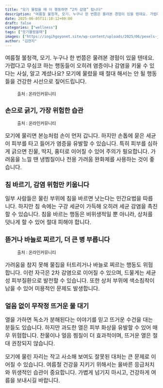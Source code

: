 ```yaml
---
title: "모기 물렸을 때 이 행동하면 “2차 감염” 됩니다"
description: "여름철 불청객, 모기. 누구나 한 번쯤은 물려본 경험이 있을 텐데요. 가렵다고 무심코 하는 행동들이 오히려 염증이나 감염을 키울 수 있다는 사실, 알고 계셨나요? 모기에 물렸을 때 절대 해서는 안 될 행동들을 건강한 시선으로 짚어드립니다."
date: 2025-06-05T11:10:12+09:00
draft: false
categories: ["wellness"]
tags: ["모기물렸을때"]
images: ["https://ingihgoyonet.site/wp-content/uploads/2025/06/pexels-jimbear-12972048-1024x683.jpg", "https://ingihgoyonet.site/wp-content/uploads/2025/06/pexels-igonkin-10460814-1024x686.jpg", "https://ingihgoyonet.site/wp-content/uploads/2025/06/ChatGPT-Image-2025년-6월-1일-오후-04_07_24-1024x683.png"]
author: "김현지"
---
```


<p style="font-size:18px">여름철 불청객, 모기. 누구나 한 번쯤은 물려본 경험이 있을 텐데요. 가렵다고 무심코 하는 행동들이 오히려 염증이나 감염을 키울 수 있다는 사실, 알고 계셨나요? 모기에 물렸을 때 절대 해서는 안 될 행동들을 건강한 시선으로 짚어드립니다.</p> <figure ><img src="https://ingihgoyonet.site/wp-content/uploads/2025/06/pexels-jimbear-12972048-1024x683.jpg" alt="" style="aspect-ratio:16/9;object-fit:cover"/><figcaption >출처 : 온라인커뮤니티</figcaption></figure> <h2 >손으로 긁기, 가장 위험한 습관</h2> <figure ><img src="https://ingihgoyonet.site/wp-content/uploads/2025/06/pexels-igonkin-10460814-1024x686.jpg" alt="" style="aspect-ratio:16/9;object-fit:cover"/><figcaption >출처 : 온라인커뮤니티</figcaption></figure> <p style="font-size:18px">모기에 물리면 본능처럼 손이 먼저 갑니다. 하지만 손톱에 묻은 세균이 피부를 타고 들어가 염증을 유발할 수 있습니다. 특히 피부를 심하게 긁으면 진물, 딱지, 흉터로 이어질 수 있어 주의가 필요합니다. 가려움을 느낄 땐 냉찜질이나 전용 가려움 완화제를 사용하는 것이 좋습니다.</p> <h2 >침 바르기, 감염 위험만 키웁니다</h2> <p style="font-size:18px">일부 사람들은 물린 부위에 침을 바르면 낫는다는 민간요법을 따릅니다. 하지만 침 속에는 구강 세균이 가득해 오히려 세균 감염을 촉진할 수 있습니다. 침을 바르는 행동은 비위생적일 뿐 아니라, 상처를 덧나게 할 수 있어 절대 피해야 합니다.</p> <h2 >뜯거나 바늘로 찌르기, 더 큰 병 부릅니다</h2> <figure ><img src="https://ingihgoyonet.site/wp-content/uploads/2025/06/ChatGPT-Image-2025년-6월-1일-오후-04_07_24-1024x683.png" alt="" style="aspect-ratio:16/9;object-fit:cover"/><figcaption >출처 : 온라인커뮤니티</figcaption></figure> <p style="font-size:18px">가려움을 참지 못해 물집을 터트리거나 바늘로 찌르는 행동도 위험합니다. 이런 자극은 2차 감염으로 이어질 수 있으며, 드물게는 세균성 피부질환으로 발전할 수 있습니다. 또한 상처 부위에 색소침착이 남을 수 있어 미용적인 문제도 발생합니다.</p> <h2 >얼음 없이 무작정 뜨거운 물 대기</h2> <p style="font-size:18px">열을 가하면 독소가 분해된다는 이야기를 믿고 뜨거운 수건을 대는 분들도 있습니다. 하지만 과도한 열은 피부 화상을 유발할 수 있어 매우 위험합니다. 찬물이나 얼음 찜질이 더 효과적이며, 뜨거운 열은 절대 권장되지 않습니다.</p> <p style="font-size:18px">모기에 물린 자리는 작고 사소해 보여도 잘못된 대처는 큰 문제로 이어질 수 있습니다. 여름철 건강을 지키기 위해서는 올바른 응급처치와 위생적인 습관이 중요합니다. 가볍게 넘기지 마시고, 건강하게 여름을 보내시길 바랍니다.</p>